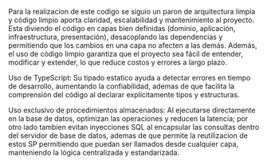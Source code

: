Para la realizacion de este codigo se siguio un paron de  arquitectura limpia y código limpio aporta claridad, escalabilidad y mantenimiento al proyecto. Esta diviendo el código en capas bien definidas (dominio, aplicación, infraestructura, presentación), desacoplando las dependencias y permitiendo que los cambios en una capa no afecten a las demás. Además, el uso de código limpio garantiza que el proyecto sea fácil de entender, modificar y extender, lo que reduce costos y errores a largo plazo.

Uso de TypeScript:
Su tipado estatico ayuda a detectar errores en tiempo de desarrollo, aumentando la confiabilidad, ademas de que facilita la comprensión del código al declarar explícitamente tipos y estructuras.

Uso exclusivo de procedimientos almacenados:
Al ejecutarse directamente en la base de datos, optimizan las operaciones y reducen la latencia; por otro lado tambien evitan inyecciones SQL al encapsular las consultas dentro del servidor de base de datos, ademas de que permite la reutilizacion de estos SP permitiendo que puedan ser llamados desde cualquier capa, manteniendo la lógica centralizada y estandarizada.
